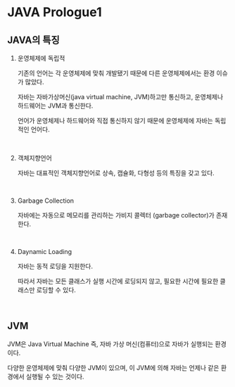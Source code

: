 # JAVA Prologue1

## JAVA의 특징

1. 운영체제에 독립적

    기존의 언어는 각 운영체제에 맞춰 개발됐기 때문에 다른 운영체제에서는 환경 이슈가 많았다.

    자바는 자바가상머신(java virtual machine, JVM)하고만 통신하고, 운영체제나 하드웨어는 JVM과 통신한다.
    
    언어가 운영체제나 하드웨어와 직접 통신하지 않기 때문에 운영체제에 자바는 독립적인 언어다.

<br>

2. 객체지향언어

    자바는 대표적인 객체지향언어로 상속, 캡슐화, 다형성 등의 특징을 갖고 있다.

<br>

3. Garbage Collection

    자바에는 자동으로 메모리를 관리하는 가비지 콜렉터 (garbage collector)가 존재한다.

<br>

4. Daynamic Loading

    자바는 동적 로딩을 지원한다.

    따라서 자바는 모든 클래스가 실행 시간에 로딩되지 않고, 필요한 시간에 필요한 클래스만 로딩할 수 있다.

<br>

## JVM

JVM은 Java Virtual Machine 즉, 자바 가상 머신(컴퓨터)으로 자바가 실행되는 환경이다.

다양한 운영체제에 맞춰 다양한 JVM이 있으며, 이 JVM에 의해 자바는 언제나 같은 환경에서 실행될 수 있는 것이다.